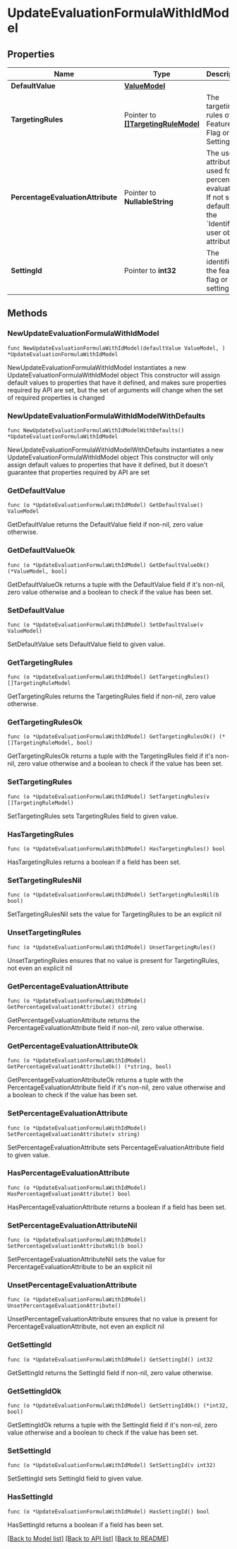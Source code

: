 # UpdateEvaluationFormulaWithIdModel

## Properties

Name | Type | Description | Notes
------------ | ------------- | ------------- | -------------
**DefaultValue** | [**ValueModel**](ValueModel.md) |  | 
**TargetingRules** | Pointer to [**[]TargetingRuleModel**](TargetingRuleModel.md) | The targeting rules of the Feature Flag or Setting. | [optional] 
**PercentageEvaluationAttribute** | Pointer to **NullableString** | The user attribute used for percentage evaluation. If not set, it defaults to the &#x60;Identifier&#x60; user object attribute. | [optional] 
**SettingId** | Pointer to **int32** | The identifier of the feature flag or setting. | [optional] 

## Methods

### NewUpdateEvaluationFormulaWithIdModel

`func NewUpdateEvaluationFormulaWithIdModel(defaultValue ValueModel, ) *UpdateEvaluationFormulaWithIdModel`

NewUpdateEvaluationFormulaWithIdModel instantiates a new UpdateEvaluationFormulaWithIdModel object
This constructor will assign default values to properties that have it defined,
and makes sure properties required by API are set, but the set of arguments
will change when the set of required properties is changed

### NewUpdateEvaluationFormulaWithIdModelWithDefaults

`func NewUpdateEvaluationFormulaWithIdModelWithDefaults() *UpdateEvaluationFormulaWithIdModel`

NewUpdateEvaluationFormulaWithIdModelWithDefaults instantiates a new UpdateEvaluationFormulaWithIdModel object
This constructor will only assign default values to properties that have it defined,
but it doesn't guarantee that properties required by API are set

### GetDefaultValue

`func (o *UpdateEvaluationFormulaWithIdModel) GetDefaultValue() ValueModel`

GetDefaultValue returns the DefaultValue field if non-nil, zero value otherwise.

### GetDefaultValueOk

`func (o *UpdateEvaluationFormulaWithIdModel) GetDefaultValueOk() (*ValueModel, bool)`

GetDefaultValueOk returns a tuple with the DefaultValue field if it's non-nil, zero value otherwise
and a boolean to check if the value has been set.

### SetDefaultValue

`func (o *UpdateEvaluationFormulaWithIdModel) SetDefaultValue(v ValueModel)`

SetDefaultValue sets DefaultValue field to given value.


### GetTargetingRules

`func (o *UpdateEvaluationFormulaWithIdModel) GetTargetingRules() []TargetingRuleModel`

GetTargetingRules returns the TargetingRules field if non-nil, zero value otherwise.

### GetTargetingRulesOk

`func (o *UpdateEvaluationFormulaWithIdModel) GetTargetingRulesOk() (*[]TargetingRuleModel, bool)`

GetTargetingRulesOk returns a tuple with the TargetingRules field if it's non-nil, zero value otherwise
and a boolean to check if the value has been set.

### SetTargetingRules

`func (o *UpdateEvaluationFormulaWithIdModel) SetTargetingRules(v []TargetingRuleModel)`

SetTargetingRules sets TargetingRules field to given value.

### HasTargetingRules

`func (o *UpdateEvaluationFormulaWithIdModel) HasTargetingRules() bool`

HasTargetingRules returns a boolean if a field has been set.

### SetTargetingRulesNil

`func (o *UpdateEvaluationFormulaWithIdModel) SetTargetingRulesNil(b bool)`

 SetTargetingRulesNil sets the value for TargetingRules to be an explicit nil

### UnsetTargetingRules
`func (o *UpdateEvaluationFormulaWithIdModel) UnsetTargetingRules()`

UnsetTargetingRules ensures that no value is present for TargetingRules, not even an explicit nil
### GetPercentageEvaluationAttribute

`func (o *UpdateEvaluationFormulaWithIdModel) GetPercentageEvaluationAttribute() string`

GetPercentageEvaluationAttribute returns the PercentageEvaluationAttribute field if non-nil, zero value otherwise.

### GetPercentageEvaluationAttributeOk

`func (o *UpdateEvaluationFormulaWithIdModel) GetPercentageEvaluationAttributeOk() (*string, bool)`

GetPercentageEvaluationAttributeOk returns a tuple with the PercentageEvaluationAttribute field if it's non-nil, zero value otherwise
and a boolean to check if the value has been set.

### SetPercentageEvaluationAttribute

`func (o *UpdateEvaluationFormulaWithIdModel) SetPercentageEvaluationAttribute(v string)`

SetPercentageEvaluationAttribute sets PercentageEvaluationAttribute field to given value.

### HasPercentageEvaluationAttribute

`func (o *UpdateEvaluationFormulaWithIdModel) HasPercentageEvaluationAttribute() bool`

HasPercentageEvaluationAttribute returns a boolean if a field has been set.

### SetPercentageEvaluationAttributeNil

`func (o *UpdateEvaluationFormulaWithIdModel) SetPercentageEvaluationAttributeNil(b bool)`

 SetPercentageEvaluationAttributeNil sets the value for PercentageEvaluationAttribute to be an explicit nil

### UnsetPercentageEvaluationAttribute
`func (o *UpdateEvaluationFormulaWithIdModel) UnsetPercentageEvaluationAttribute()`

UnsetPercentageEvaluationAttribute ensures that no value is present for PercentageEvaluationAttribute, not even an explicit nil
### GetSettingId

`func (o *UpdateEvaluationFormulaWithIdModel) GetSettingId() int32`

GetSettingId returns the SettingId field if non-nil, zero value otherwise.

### GetSettingIdOk

`func (o *UpdateEvaluationFormulaWithIdModel) GetSettingIdOk() (*int32, bool)`

GetSettingIdOk returns a tuple with the SettingId field if it's non-nil, zero value otherwise
and a boolean to check if the value has been set.

### SetSettingId

`func (o *UpdateEvaluationFormulaWithIdModel) SetSettingId(v int32)`

SetSettingId sets SettingId field to given value.

### HasSettingId

`func (o *UpdateEvaluationFormulaWithIdModel) HasSettingId() bool`

HasSettingId returns a boolean if a field has been set.


[[Back to Model list]](../README.md#documentation-for-models) [[Back to API list]](../README.md#documentation-for-api-endpoints) [[Back to README]](../README.md)


